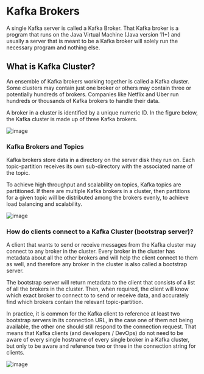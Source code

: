 # Kafka Brokers
A single Kafka server is called a Kafka Broker. That Kafka broker is a program that runs on the Java Virtual Machine (Java version 11+) and usually a server that is meant to be a Kafka broker will solely run the necessary program and nothing else.

## What is Kafka Cluster?
An ensemble of Kafka brokers working together is called a Kafka cluster. Some clusters may contain just one broker or others may contain three or potentially hundreds of brokers. Companies like Netflix and Uber run hundreds or thousands of Kafka brokers to handle their data.

A broker in a cluster is identified by a unique numeric ID. In the figure below, the Kafka cluster is made up of three Kafka brokers.

![image](https://github.com/SbrTa/Notes/assets/8649145/04fc6d05-a0d0-42f6-83f2-21aaf7dfff5a)


### Kafka Brokers and Topics
Kafka brokers store data in a directory on the server disk they run on. Each topic-partition receives its own sub-directory with the associated name of the topic. 

To achieve high throughput and scalability on topics, Kafka topics are partitioned. If there are multiple Kafka brokers in a cluster, then partitions for a given topic will be distributed among the brokers evenly, to achieve load balancing and scalability.

![image](https://github.com/SbrTa/Notes/assets/8649145/5795dbd6-e299-4aac-9a69-b15b90369aff)


### How do clients connect to a Kafka Cluster (bootstrap server)?
A client that wants to send or receive messages from the Kafka cluster may connect to any broker in the cluster. Every broker in the cluster has metadata about all the other brokers and will help the client connect to them as well, and therefore any broker in the cluster is also called a bootstrap server.

The bootstrap server will return metadata to the client that consists of a list of all the brokers in the cluster. Then, when required, the client will know which exact broker to connect to to send or receive data, and accurately find which brokers contain the relevant topic-partition.

In practice, it is common for the Kafka client to reference at least two bootstrap servers in its connection URL, in the case one of them not being available, the other one should still respond to the connection request. That means that Kafka clients (and developers / DevOps) do not need to be aware of every single hostname of every single broker in a Kafka cluster, but only to be aware and reference two or three in the connection string for clients.

![image](https://github.com/SbrTa/Notes/assets/8649145/880132b8-8ff9-4940-af5d-c179a51c8d68)

